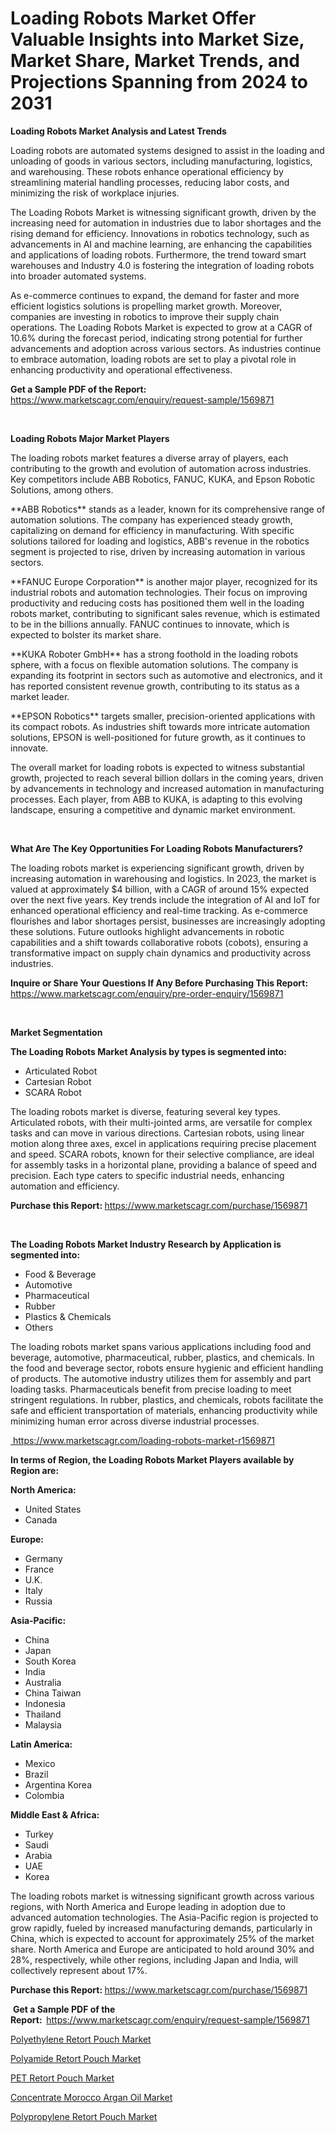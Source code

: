 <p><h1>Loading Robots Market Offer Valuable Insights into Market Size, Market Share, Market Trends, and Projections Spanning from 2024 to 2031</h1></p><p><strong>Loading Robots Market Analysis and Latest Trends</strong></p>
<p><p>Loading robots are automated systems designed to assist in the loading and unloading of goods in various sectors, including manufacturing, logistics, and warehousing. These robots enhance operational efficiency by streamlining material handling processes, reducing labor costs, and minimizing the risk of workplace injuries. </p><p>The Loading Robots Market is witnessing significant growth, driven by the increasing need for automation in industries due to labor shortages and the rising demand for efficiency. Innovations in robotics technology, such as advancements in AI and machine learning, are enhancing the capabilities and applications of loading robots. Furthermore, the trend toward smart warehouses and Industry 4.0 is fostering the integration of loading robots into broader automated systems.</p><p>As e-commerce continues to expand, the demand for faster and more efficient logistics solutions is propelling market growth. Moreover, companies are investing in robotics to improve their supply chain operations. The Loading Robots Market is expected to grow at a CAGR of 10.6% during the forecast period, indicating strong potential for further advancements and adoption across various sectors. As industries continue to embrace automation, loading robots are set to play a pivotal role in enhancing productivity and operational effectiveness.</p></p>
<p><strong>Get a Sample PDF of the Report:&nbsp;</strong> <a href="https://www.marketscagr.com/enquiry/request-sample/1569871?utm_campaign=1745&utm_medium=2&utm_source=Github&utm_content=ia&utm_term=14102024&utm_id=loading-robots">https://www.marketscagr.com/enquiry/request-sample/1569871</a></p>
<p>&nbsp;</p>
<p><strong>Loading Robots Major Market Players</strong></p>
<p><p>The loading robots market features a diverse array of players, each contributing to the growth and evolution of automation across industries. Key competitors include ABB Robotics, FANUC, KUKA, and Epson Robotic Solutions, among others.</p><p>**ABB Robotics** stands as a leader, known for its comprehensive range of automation solutions. The company has experienced steady growth, capitalizing on demand for efficiency in manufacturing. With specific solutions tailored for loading and logistics, ABB's revenue in the robotics segment is projected to rise, driven by increasing automation in various sectors.</p><p>**FANUC Europe Corporation** is another major player, recognized for its industrial robots and automation technologies. Their focus on improving productivity and reducing costs has positioned them well in the loading robots market, contributing to significant sales revenue, which is estimated to be in the billions annually. FANUC continues to innovate, which is expected to bolster its market share.</p><p>**KUKA Roboter GmbH** has a strong foothold in the loading robots sphere, with a focus on flexible automation solutions. The company is expanding its footprint in sectors such as automotive and electronics, and it has reported consistent revenue growth, contributing to its status as a market leader.</p><p>**EPSON Robotics** targets smaller, precision-oriented applications with its compact robots. As industries shift towards more intricate automation solutions, EPSON is well-positioned for future growth, as it continues to innovate.</p><p>The overall market for loading robots is expected to witness substantial growth, projected to reach several billion dollars in the coming years, driven by advancements in technology and increased automation in manufacturing processes. Each player, from ABB to KUKA, is adapting to this evolving landscape, ensuring a competitive and dynamic market environment.</p></p>
<p>&nbsp;</p>
<p><strong>What Are The Key Opportunities For Loading Robots Manufacturers?</strong></p>
<p><p>The loading robots market is experiencing significant growth, driven by increasing automation in warehousing and logistics. In 2023, the market is valued at approximately $4 billion, with a CAGR of around 15% expected over the next five years. Key trends include the integration of AI and IoT for enhanced operational efficiency and real-time tracking. As e-commerce flourishes and labor shortages persist, businesses are increasingly adopting these solutions. Future outlooks highlight advancements in robotic capabilities and a shift towards collaborative robots (cobots), ensuring a transformative impact on supply chain dynamics and productivity across industries.</p></p>
<p><strong>Inquire or Share Your Questions If Any Before Purchasing This Report:</strong> <a href="https://www.marketscagr.com/enquiry/pre-order-enquiry/1569871?utm_campaign=1745&utm_medium=2&utm_source=Github&utm_content=ia&utm_term=14102024&utm_id=loading-robots">https://www.marketscagr.com/enquiry/pre-order-enquiry/1569871</a></p>
<p>&nbsp;</p>
<p><strong>Market Segmentation</strong></p>
<p><strong>The Loading Robots Market Analysis by types is segmented into:</strong></p>
<p><ul><li>Articulated Robot</li><li>Cartesian Robot</li><li>SCARA Robot</li></ul></p>
<p><p>The loading robots market is diverse, featuring several key types. Articulated robots, with their multi-jointed arms, are versatile for complex tasks and can move in various directions. Cartesian robots, using linear motion along three axes, excel in applications requiring precise placement and speed. SCARA robots, known for their selective compliance, are ideal for assembly tasks in a horizontal plane, providing a balance of speed and precision. Each type caters to specific industrial needs, enhancing automation and efficiency.</p></p>
<p><strong>Purchase this Report:&nbsp;</strong><a href="https://www.marketscagr.com/purchase/1569871?utm_campaign=1745&utm_medium=2&utm_source=Github&utm_content=ia&utm_term=14102024&utm_id=loading-robots">https://www.marketscagr.com/purchase/1569871</a></p>
<p>&nbsp;</p>
<p><strong>The Loading Robots Market Industry Research by Application is segmented into:</strong></p>
<p><ul><li>Food & Beverage</li><li>Automotive</li><li>Pharmaceutical</li><li>Rubber</li><li>Plastics & Chemicals</li><li>Others</li></ul></p>
<p><p>The loading robots market spans various applications including food and beverage, automotive, pharmaceutical, rubber, plastics, and chemicals. In the food and beverage sector, robots ensure hygienic and efficient handling of products. The automotive industry utilizes them for assembly and part loading tasks. Pharmaceuticals benefit from precise loading to meet stringent regulations. In rubber, plastics, and chemicals, robots facilitate the safe and efficient transportation of materials, enhancing productivity while minimizing human error across diverse industrial processes.</p></p>
<p><a href="https://www.marketscagr.com/loading-robots-market-r1569871?utm_campaign=1745&utm_medium=2&utm_source=Github&utm_content=ia&utm_term=14102024&utm_id=loading-robots">&nbsp;https://www.marketscagr.com/loading-robots-market-r1569871</a></p>
<p><strong>In terms of Region, the Loading Robots Market Players available by Region are:</strong></p>
<p>
    <p> <strong> North America: </strong>
        <ul>
            <li>United States</li>
            <li>Canada</li>
        </ul>
        </p> 
    <p> <strong> Europe: </strong>
        <ul>
            <li>Germany</li>
            <li>France</li>
            <li>U.K.</li>
            <li>Italy</li>
            <li>Russia</li>
        </ul>
        </p> 
    <p> <strong> Asia-Pacific: </strong>
        <ul>
            <li>China</li>
            <li>Japan</li>
            <li>South Korea</li>
            <li>India</li>
            <li>Australia</li>
            <li>China Taiwan</li>
            <li>Indonesia</li>
            <li>Thailand</li>
            <li>Malaysia</li>
        </ul>
        </p> 
    <p> <strong> Latin America: </strong>
        <ul>
            <li>Mexico</li>
            <li>Brazil</li>
            <li>Argentina Korea</li>
            <li>Colombia</li>
        </ul>
        </p> 
    <p> <strong> Middle East & Africa: </strong>
        <ul>
            <li>Turkey</li>
            <li>Saudi</li>
            <li>Arabia</li>
            <li>UAE</li>
            <li>Korea</li>
        </ul>
    </p>
    </p>
<p><p>The loading robots market is witnessing significant growth across various regions, with North America and Europe leading in adoption due to advanced automation technologies. The Asia-Pacific region is projected to grow rapidly, fueled by increased manufacturing demands, particularly in China, which is expected to account for approximately 25% of the market share. North America and Europe are anticipated to hold around 30% and 28%, respectively, while other regions, including Japan and India, will collectively represent about 17%.</p></p>
<p><strong>Purchase this Report: </strong><a href="https://www.marketscagr.com/purchase/1569871?utm_campaign=1745&utm_medium=2&utm_source=Github&utm_content=ia&utm_term=14102024&utm_id=loading-robots">https://www.marketscagr.com/purchase/1569871</a></p>
<p>&nbsp;<strong>Get a Sample PDF of the Report:&nbsp;&nbsp;</strong><a href="https://www.marketscagr.com/enquiry/request-sample/1569871?utm_campaign=1745&utm_medium=2&utm_source=Github&utm_content=ia&utm_term=14102024&utm_id=loading-robots">https://www.marketscagr.com/enquiry/request-sample/1569871</a></p>
<p><strong></strong></p>
<p><p><a href="https://www.linkedin.com/pulse/global-polyethylene-retort-pouch-market-status-2024-2031-fppfe?trk=public_post_embed_feed-article-content&utm_campaign=1745&utm_medium=2&utm_source=Github&utm_content=ia&utm_term=14102024&utm_id=loading-robots">Polyethylene Retort Pouch Market</a></p><p><a href="https://www.linkedin.com/pulse/polyamide-retort-pouch-spectrum-usage-patterns-sector-evolution-xwpke?trk=public_post_embed_feed-article-content&utm_campaign=1745&utm_medium=2&utm_source=Github&utm_content=ia&utm_term=14102024&utm_id=loading-robots">Polyamide Retort Pouch Market</a></p><p><a href="https://www.linkedin.com/pulse/pet-retort-pouch-market-ecosystem-competitive-landscape-mkvxe?trk=public_post_embed_feed-article-content&utm_campaign=1745&utm_medium=2&utm_source=Github&utm_content=ia&utm_term=14102024&utm_id=loading-robots">PET Retort Pouch Market</a></p><p><a href="https://www.linkedin.com/pulse/concentrate-morocco-argan-oil-market-growth-segmentation-regional-dczle?utm_campaign=1745&utm_medium=2&utm_source=Github&utm_content=ia&utm_term=14102024&utm_id=loading-robots">Concentrate Morocco Argan Oil Market</a></p><p><a href="https://www.linkedin.com/pulse/polypropylene-retort-pouch-market-outlook-complete-industry-rmcge?utm_campaign=1745&utm_medium=2&utm_source=Github&utm_content=ia&utm_term=14102024&utm_id=loading-robots">Polypropylene Retort Pouch Market</a></p></p>